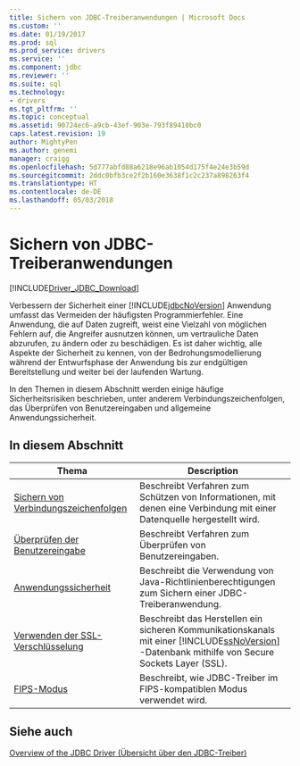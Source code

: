 ```yaml
---
title: Sichern von JDBC-Treiberanwendungen | Microsoft Docs
ms.custom: ''
ms.date: 01/19/2017
ms.prod: sql
ms.prod_service: drivers
ms.service: ''
ms.component: jdbc
ms.reviewer: ''
ms.suite: sql
ms.technology:
- drivers
ms.tgt_pltfrm: ''
ms.topic: conceptual
ms.assetid: 90724ec6-a9cb-43ef-903e-793f89410bc0
caps.latest.revision: 19
author: MightyPen
ms.author: genemi
manager: craigg
ms.openlocfilehash: 5d777abfd88a6218e96ab1054d175f4e24e3b59d
ms.sourcegitcommit: 2ddc0bfb3ce2f2b160e3638f1c2c237a898263f4
ms.translationtype: HT
ms.contentlocale: de-DE
ms.lasthandoff: 05/03/2018
---
```

# <a name="securing-jdbc-driver-applications"></a>Sichern von JDBC-Treiberanwendungen
[!INCLUDE[Driver_JDBC_Download](../../includes/driver_jdbc_download.md)]

  Verbessern der Sicherheit einer [!INCLUDE[jdbcNoVersion](../../includes/jdbcnoversion_md.md)] Anwendung umfasst das Vermeiden der häufigsten Programmierfehler. Eine Anwendung, die auf Daten zugreift, weist eine Vielzahl von möglichen Fehlern auf, die Angreifer ausnutzen können, um vertrauliche Daten abzurufen, zu ändern oder zu beschädigen. Es ist daher wichtig, alle Aspekte der Sicherheit zu kennen, von der Bedrohungsmodellierung während der Entwurfsphase der Anwendung bis zur endgültigen Bereitstellung und weiter bei der laufenden Wartung.  
  
 In den Themen in diesem Abschnitt werden einige häufige Sicherheitsrisiken beschrieben, unter anderem Verbindungszeichenfolgen, das Überprüfen von Benutzereingaben und allgemeine Anwendungssicherheit.  
  
## <a name="in-this-section"></a>In diesem Abschnitt  
  
|Thema|Description|  
|-----------|-----------------|  
|[Sichern von Verbindungszeichenfolgen](../../connect/jdbc/securing-connection-strings.md)|Beschreibt Verfahren zum Schützen von Informationen, mit denen eine Verbindung mit einer Datenquelle hergestellt wird.|  
|[Überprüfen der Benutzereingabe](../../connect/jdbc/validating-user-input.md)|Beschreibt Verfahren zum Überprüfen von Benutzereingaben.|  
|[Anwendungssicherheit](../../connect/jdbc/application-security.md)|Beschreibt die Verwendung von Java-Richtlinienberechtigungen zum Sichern einer JDBC-Treiberanwendung.|  
|[Verwenden der SSL-Verschlüsselung](../../connect/jdbc/using-ssl-encryption.md)|Beschreibt das Herstellen ein sicheren Kommunikationskanals mit einer [!INCLUDE[ssNoVersion](../../includes/ssnoversion_md.md)] -Datenbank mithilfe von Secure Sockets Layer (SSL).|  
|[FIPS-Modus](../../connect/jdbc/fips-mode.md)|Beschreibt, wie JDBC-Treiber im FIPS-kompatiblen Modus verwendet wird.| 
  
## <a name="see-also"></a>Siehe auch  
 [Overview of the JDBC Driver (Übersicht über den JDBC-Treiber)](../../connect/jdbc/overview-of-the-jdbc-driver.md)  
  
  
